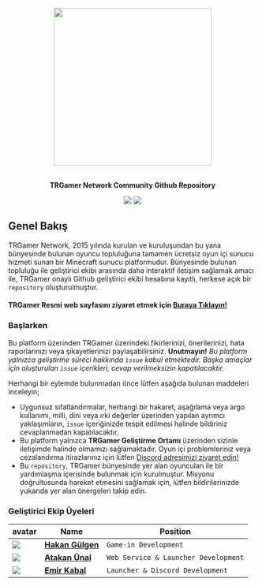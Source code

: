 <p align="center"> <img align="center" style="width: 320px" src="https://cdn.serverbutik.com.tr/XeP8UY.png" /> </p> <br />

<div align="center">
<b>TRGamer Network Community Github Repository</b>
</div>

<div align="center">

![](https://forthebadge.com/images/badges/built-with-love.svg) ![](https://forthebadge.com/images/badges/for-you.svg)
</div>

## Genel Bakış
TRGamer Network, 2015 yılında kurulan ve kuruluşundan bu yana bünyesinde bulunan oyuncu topluluğuna tamamen ücretsiz oyun içi sunucu hizmeti sunan bir Minecraft sunucu platformudur. Bünyesinde bulunan topluluğu ile geliştirici ekibi arasında daha interaktif iletişim sağlamak amacı ile, TRGamer onaylı Github geliştirici ekibi hesabına kayıtlı, herkese açık bir `repository` oluşturulmuştur. 

#### TRGamer Resmi web sayfasını ziyaret etmek için [Buraya Tıklayın!](https://trgamer.net)

### Başlarken 
Bu platform üzerinden TRGamer üzerindeki fikirlerinizi, önerilerinizi, hata raporlarınızı veya şikayetlerinizi paylaşabilirsiniz. **Unutmayın!** *Bu platform yalnızca geliştirme süreci hakkında `ìssue` kabul etmektedir. Başka amaçlar için oluşturulan `issue` içerikleri, cevap verilmeksizin kapatılacaktır.* 

Herhangi bir eylemde bulunmadan önce lütfen aşağıda bulunan maddeleri inceleyin;
- Uygunsuz sıfatlandırmalar, herhangi bir hakaret, aşağılama veya argo kullanımı, milli, dini veya ırki değerler üzerinden yapılan ayrımcı yaklaşımların, `issue` içeriğinizde tespit edilmesi halinde bildiriniz cevaplanmadan kapatılacaktır.
- Bu platform yalnızca **TRGamer Geliştirme Ortamı** üzerinden sizinle iletişimde halinde olmamızı sağlamaktadır. Oyun içi problemleriniz veya cezalandırma itirazlarınız için lütfen [Discord adresimizi ziyaret edin!](https://discord.gg/MvdQ4m2)
- Bu `repository`, TRGamer bünyesinde yer alan oyuncuları ile bir yardımlaşma içerisinde bulunmak için kurulmuştur. Misyonu doğrultusunda hareket etmesini sağlamak için, lütfen bildirilerinizde yukarıda yer alan önergeleri takip edin.

### Geliştirici Ekip Üyeleri
avatar | Name | Position
-- | -- | --
![](https://avatars2.githubusercontent.com/u/20889640?s=50&v=4) | **[Hakan Gülgen](https://github.com/HakanGulgen)** | `Game-in Development`
![](https://avatars0.githubusercontent.com/u/20890510?s=50&v=4) | **[Atakan Ünal](https://github.com/AtakanButik)** | `Web Service & Launcher Development`
![](https://avatars2.githubusercontent.com/u/28771692?s=50&v=4) | **[Emir Kabal](https://github.com/emirkabal)** | `Launcher & Discord Development`

